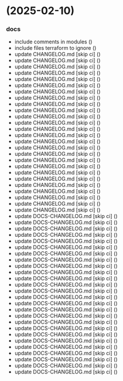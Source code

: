 #  (2025-02-10)


### docs

* include comments in modules ([](https://github.com/pos-fiap-schepis/hackton-terraform/commit/d38ee191484a2a4278925c99ce3e82ad7380e31f))
* include files terraform to ignore ([](https://github.com/pos-fiap-schepis/hackton-terraform/commit/33e0edb1021fdda95a36c945e70e67e307b4313d))
* update CHANGELOG.md [skip ci] ([](https://github.com/pos-fiap-schepis/hackton-terraform/commit/b2c63d72bb08a589c07763bf42430dcbd09ed405))
* update CHANGELOG.md [skip ci] ([](https://github.com/pos-fiap-schepis/hackton-terraform/commit/7d8ecaa83fcec8b2d27019fe89810db0668c8fb4))
* update CHANGELOG.md [skip ci] ([](https://github.com/pos-fiap-schepis/hackton-terraform/commit/64009ab7fbbd6a07d083774e57f09ce4802ac183))
* update CHANGELOG.md [skip ci] ([](https://github.com/pos-fiap-schepis/hackton-terraform/commit/1a98857b9f2305d96c0690481d8587be99338ca0))
* update CHANGELOG.md [skip ci] ([](https://github.com/pos-fiap-schepis/hackton-terraform/commit/6f2551d3d5e4e6ebb282e5beee083b7b88fa1349))
* update CHANGELOG.md [skip ci] ([](https://github.com/pos-fiap-schepis/hackton-terraform/commit/8d3db4ad289dfd4d17c7759866ca41a0e8fe067e))
* update CHANGELOG.md [skip ci] ([](https://github.com/pos-fiap-schepis/hackton-terraform/commit/a436a6b6063c198424f3b94a6c6e6201773cd237))
* update CHANGELOG.md [skip ci] ([](https://github.com/pos-fiap-schepis/hackton-terraform/commit/0872cc3558b0e4db49dee16e1742ae2893a83e5a))
* update CHANGELOG.md [skip ci] ([](https://github.com/pos-fiap-schepis/hackton-terraform/commit/2319687bd5cf293b34f8ee538a5a6e34e5d3c1a3))
* update CHANGELOG.md [skip ci] ([](https://github.com/pos-fiap-schepis/hackton-terraform/commit/3ef1d2ad5bf8ecba430146d18e9bbcdd9848c865))
* update CHANGELOG.md [skip ci] ([](https://github.com/pos-fiap-schepis/hackton-terraform/commit/da50dce62416deb676334650e9e1e8914ef03097))
* update CHANGELOG.md [skip ci] ([](https://github.com/pos-fiap-schepis/hackton-terraform/commit/a1f714d9ef31a3a01579b9f12ba913abcaa24f55))
* update CHANGELOG.md [skip ci] ([](https://github.com/pos-fiap-schepis/hackton-terraform/commit/aa3ec283162c69e84a5b9ed796eaa87bbb75c7e2))
* update CHANGELOG.md [skip ci] ([](https://github.com/pos-fiap-schepis/hackton-terraform/commit/88bac6363d8a7754bac000c51ee9d36e92f8b5b9))
* update CHANGELOG.md [skip ci] ([](https://github.com/pos-fiap-schepis/hackton-terraform/commit/1941bea02bdb4d44ad0d93dbbb7094a4af4202f0))
* update CHANGELOG.md [skip ci] ([](https://github.com/pos-fiap-schepis/hackton-terraform/commit/61d5d292441af822c4db17afcf0dc500e54be680))
* update CHANGELOG.md [skip ci] ([](https://github.com/pos-fiap-schepis/hackton-terraform/commit/bf185d68685b19e9abaaea901489f290f9b05199))
* update CHANGELOG.md [skip ci] ([](https://github.com/pos-fiap-schepis/hackton-terraform/commit/251f6af4053151f2b5ad1972624a5fe12a4a5dc7))
* update CHANGELOG.md [skip ci] ([](https://github.com/pos-fiap-schepis/hackton-terraform/commit/b5bdec1bb1daf39fdeb0ec4ea7fd9111920e99f5))
* update CHANGELOG.md [skip ci] ([](https://github.com/pos-fiap-schepis/hackton-terraform/commit/e515baf887095cee8327832a4bf372a98a26b756))
* update CHANGELOG.md [skip ci] ([](https://github.com/pos-fiap-schepis/hackton-terraform/commit/5dd0f0cd7d5d6ed4eea5c29f4b6c408aa26e22dd))
* update CHANGELOG.md [skip ci] ([](https://github.com/pos-fiap-schepis/hackton-terraform/commit/ae45c29e7e908baa8c3326835ebd25a85b5b2da4))
* update CHANGELOG.md [skip ci] ([](https://github.com/pos-fiap-schepis/hackton-terraform/commit/00dd26690ef85f38217961646b7caca2538f7e47))
* update CHANGELOG.md [skip ci] ([](https://github.com/pos-fiap-schepis/hackton-terraform/commit/2723ba644f28fc0d30d8b0589aa48e50eb2bb78c))
* update CHANGELOG.md [skip ci] ([](https://github.com/pos-fiap-schepis/hackton-terraform/commit/353be2d722723dede2ae411c9cebe09c001d18e7))
* update CHANGELOG.md [skip ci] ([](https://github.com/pos-fiap-schepis/hackton-terraform/commit/4805e722497944168c2f485006977cd4b9b19ba1))
* update DOCS-CHANGELOG.md [skip ci] ([](https://github.com/pos-fiap-schepis/hackton-terraform/commit/f478099732fddcfe25d1e7052f69b990225056fd))
* update DOCS-CHANGELOG.md [skip ci] ([](https://github.com/pos-fiap-schepis/hackton-terraform/commit/d9400d5b5a8a7c14f21b9a52ed1768bdf3c6ccb1))
* update DOCS-CHANGELOG.md [skip ci] ([](https://github.com/pos-fiap-schepis/hackton-terraform/commit/b7703c09b94b3ff89e9f067a258b19755b4dcead))
* update DOCS-CHANGELOG.md [skip ci] ([](https://github.com/pos-fiap-schepis/hackton-terraform/commit/82d35088b20fd58dc0df0e0061ec8d33d5fbe744))
* update DOCS-CHANGELOG.md [skip ci] ([](https://github.com/pos-fiap-schepis/hackton-terraform/commit/d71f7ab087f99575ec89c69422ffb672ae77c6ff))
* update DOCS-CHANGELOG.md [skip ci] ([](https://github.com/pos-fiap-schepis/hackton-terraform/commit/420f45d825b189b55d223e37fbb6e219b516a015))
* update DOCS-CHANGELOG.md [skip ci] ([](https://github.com/pos-fiap-schepis/hackton-terraform/commit/82ed4b10f8087df2f1c80cafa16ef70441d8a5a2))
* update DOCS-CHANGELOG.md [skip ci] ([](https://github.com/pos-fiap-schepis/hackton-terraform/commit/69c5ad0469e9fe988e0b111d5cb41d0d432c71cc))
* update DOCS-CHANGELOG.md [skip ci] ([](https://github.com/pos-fiap-schepis/hackton-terraform/commit/e80d48b26533321deb82e17f5f02ba6bd7f36a85))
* update DOCS-CHANGELOG.md [skip ci] ([](https://github.com/pos-fiap-schepis/hackton-terraform/commit/393c0bc12d51d2066fd205510fa86c6c98c329aa))
* update DOCS-CHANGELOG.md [skip ci] ([](https://github.com/pos-fiap-schepis/hackton-terraform/commit/3a3fb50fee28a01d528797728c3ecfde49ce5f24))
* update DOCS-CHANGELOG.md [skip ci] ([](https://github.com/pos-fiap-schepis/hackton-terraform/commit/9ab003e71111e860a6be47e51674d77878e31b60))
* update DOCS-CHANGELOG.md [skip ci] ([](https://github.com/pos-fiap-schepis/hackton-terraform/commit/0cb9ea635de7734417ef944ed052d49e77fd30da))
* update DOCS-CHANGELOG.md [skip ci] ([](https://github.com/pos-fiap-schepis/hackton-terraform/commit/979d70e19b30855f38f11d68e20e20132b0ce2b7))
* update DOCS-CHANGELOG.md [skip ci] ([](https://github.com/pos-fiap-schepis/hackton-terraform/commit/497d3c8ce196aa02178a523bd01b0be32f53208d))
* update DOCS-CHANGELOG.md [skip ci] ([](https://github.com/pos-fiap-schepis/hackton-terraform/commit/72af3586a5857d3333451d421a600fabb87c8ab3))
* update DOCS-CHANGELOG.md [skip ci] ([](https://github.com/pos-fiap-schepis/hackton-terraform/commit/bf97794cd7ddff132ca9567e179f88991856861e))
* update DOCS-CHANGELOG.md [skip ci] ([](https://github.com/pos-fiap-schepis/hackton-terraform/commit/56a118c14a52ad8f975d0f74034acd036b4c61d9))
* update DOCS-CHANGELOG.md [skip ci] ([](https://github.com/pos-fiap-schepis/hackton-terraform/commit/a9121630637c8abab8a48ce72dc0dcbad3869da5))
* update DOCS-CHANGELOG.md [skip ci] ([](https://github.com/pos-fiap-schepis/hackton-terraform/commit/f6cf3ad754a90bc7e9b992b863f71b081bff5f3a))
* update DOCS-CHANGELOG.md [skip ci] ([](https://github.com/pos-fiap-schepis/hackton-terraform/commit/f0acac6e2dadc75efc132e6766413d01e9f0355c))
* update DOCS-CHANGELOG.md [skip ci] ([](https://github.com/pos-fiap-schepis/hackton-terraform/commit/6c0353b8fab9fbbc05a580191d2c803afeaa4205))
* update DOCS-CHANGELOG.md [skip ci] ([](https://github.com/pos-fiap-schepis/hackton-terraform/commit/aee7cc1a1f8ec26af739faf3041fbcf912f93904))
* update DOCS-CHANGELOG.md [skip ci] ([](https://github.com/pos-fiap-schepis/hackton-terraform/commit/bf428fac8f1d7956fe24fd483d06515bc7572588))
* update DOCS-CHANGELOG.md [skip ci] ([](https://github.com/pos-fiap-schepis/hackton-terraform/commit/578fdaab1bf52bcb1aacbf005f9d6438753f6319))
* update DOCS-CHANGELOG.md [skip ci] ([](https://github.com/pos-fiap-schepis/hackton-terraform/commit/f097c16ad54ebd612ab85fdb0cfe8349a8834a0f))



